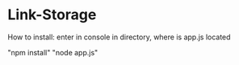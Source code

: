 # Link-Storage
How to install:
enter in console in directory, where is app.js located

"npm install"
"node app.js"
